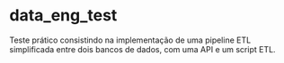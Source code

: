 # data_eng_test
Teste prático consistindo na implementação de uma pipeline ETL simplificada entre dois bancos de dados, com uma API e um script ETL.
